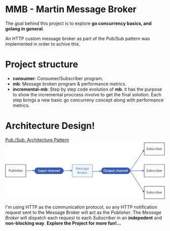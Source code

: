 # MMB - Martin Message Broker

The goal behind this project is to explore **go concurrency basics, and golang in general**.

An HTTP custom message broker as part of the Pub/Sub pattern was implemented in order to achive this.

# Project structure
* **consumer**: Consumer/Subscriber program.
* **mb**: Message broken program & performance metrics.
* **incremental-mb**: Step by step code evolution of **mb**. it has the purpose to show the incremental proccess involve to get the final solution. Each step brings a new basic go concurreny concept along with performance metrics.
	

# Architecture Design!
[Pub./Sub. Architecture Pattern](https://docs.microsoft.com/en-us/azure/architecture/patterns/publisher-subscriber)
![Architecture Design](publish-subscribe.png)



I'm using HTTP as the communication protocol, so any HTTP notification request sent to the Message Broker will act as the *Publisher*.
The *Message Broker* will dispatch each request to each *Subscriber* in an __indepedent__ and __non-blocking way__. **Explore the Project for more fun!...**


